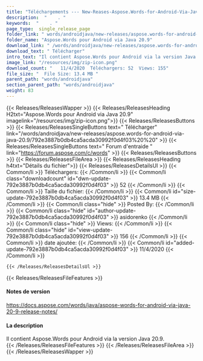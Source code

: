 ```yaml
---
title: "Téléchargements --- New-Reases-Aspose.Words-for-Android-Via-Java-20.9." 
description:  "    . " 
keywords:  "    . " 
page_type:  single_release_page
folder_link: " words/androidjava/new-releases/aspose.words-for-android-via-java-20.9/"
folder_name: "Aspose.Words pour Android via Java 20.9"
download_link: " /words/androidjava/new-releases/aspose.words-for-android-via-java-20.9/792e3887b0db4ca5acda30992f0d4f03"
download_text: " Télécharger"
intro_text: "Il contient Aspose.Words pour Android via la version Java 20.9."
image_link: "/resources/img/zip-icon.png"
download_count: "   11/4/2020  Téléchargers: 52  Views: 155"
file_size: "  File Size: 13.4 MB "
parent_path: "words/androidjava"
section_parent_path: "words/androidjava"
weight: 83
---
```


{{< Releases/ReleasesWapper >}}
  {{< Releases/ReleasesHeading H2txt="Aspose.Words pour Android via Java 20.9" imagelink="/resources/img/zip-icon.png">}}
  {{< Releases/ReleasesButtons >}}
    {{< Releases/ReleasesSingleButtons text=" Télécharger" link="/words/androidjava/new-releases/aspose.words-for-android-via-java-20.9/792e3887b0db4ca5acda30992f0d4f03%20%20" >}}
    {{< Releases/ReleasesSingleButtons text=" Forum d'entraide " link="https://forum.aspose.com/c/words" >}}
  {{< Releases/ReleasesButtons >}}
  {{< Releases/ReleasesFileArea >}}
    {{< Releases/ReleasesHeading h4txt="Détails du fichier">}}
    {{< Releases/ReleasesDetailsUl >}}
            {{< Common/li  >}} Téléchargers: {{< /Common/li >}} 
      {{< Common/li class="downloadcount" id="dwn-update-792e3887b0db4ca5acda30992f0d4f03" >}} 52 {{< /Common/li >}} 
      {{< Common/li  >}} Taille du fichier: {{< /Common/li >}} 
      {{< Common/li id="size-update-792e3887b0db4ca5acda30992f0d4f03" >}} 13.4 MB {{< /Common/li >}} 
      {{< Common/li  class="hide" >}} Posted By: {{< /Common/li >}} 
      {{< Common/li class="hide" id="author-update-792e3887b0db4ca5acda30992f0d4f03" >}} asidorenko {{< /Common/li >}} 
      {{< Common/li class="hide"  >}} Views: {{< /Common/li >}} 
      {{< Common/li class="hide" id="view-update-792e3887b0db4ca5acda30992f0d4f03" >}} 156 {{< /Common/li >}} 
      {{< Common/li  >}} date ajoutée: {{< /Common/li >}} 
      {{< Common/li id="added-update-792e3887b0db4ca5acda30992f0d4f03" >}} 11/4/2020 {{< /Common/li >}} 

    {{< /Releases/ReleasesDetailsUl >}}

  {{< Releases/ReleasesFileFeatures >}}
      <h4>Notes de version</h4><div><a href="https://docs.aspose.com/words/java/aspose-words-for-android-via-java-20-9-release-notes/">https://docs.aspose.com/words/java/aspose-words-for-android-via-java-20-9-release-notes/</a></div><h4>La description</h4><div class="HTMLDescription">Il contient Aspose.Words pour Android via la version Java 20.9.</div>
  {{< /Releases/ReleasesFileFeatures >}}
 {{< /Releases/ReleasesFileArea >}}
{{< /Releases/ReleasesWapper >}}



